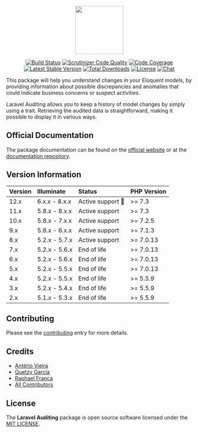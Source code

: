 <p align="center">
    <a href="http://laravel-auditing.com" target="_blank"><img width="130" src="http://www.laravel-auditing.com/assets/img/laravel-auditing-logo.png#v2"></a>
</p>

<p align="center">
    <a href="https://scrutinizer-ci.com/g/owen-it/laravel-auditing/build-status/master"><img src="https://scrutinizer-ci.com/g/owen-it/laravel-auditing/badges/build.png?b=master" alt="Build Status"></a>
    <a href="https://scrutinizer-ci.com/g/owen-it/laravel-auditing/build-status/master"><img src="https://scrutinizer-ci.com/g/owen-it/laravel-auditing/badges/quality-score.png?b=master" title="Scrutinizer Code Quality"></a>
    <a href="https://scrutinizer-ci.com/g/owen-it/laravel-auditing/build-status/master"><img src="https://scrutinizer-ci.com/g/owen-it/laravel-auditing/badges/coverage.png?b=master" alt="Code Coverage"></a>
    <a href="https://packagist.org/packages/owen-it/laravel-auditing"><img src="https://poser.pugx.org/owen-it/laravel-auditing/v/stable.svg" alt="Latest Stable Version"></a>
    <a href="https://packagist.org/packages/owen-it/laravel-auditing"><img src="https://poser.pugx.org/owen-it/laravel-auditing/d/total.svg" alt="Total Downloads"></a>
    <a href="https://packagist.org/packages/owen-it/laravel-auditing"><img src="https://poser.pugx.org/owen-it/laravel-auditing/license.svg" alt="License"></a>
    <a href="https://discord.gg/csD9ysg"><img src="https://img.shields.io/badge/chat-on%20discord-7289DA.svg" alt="Chat"></a>
</p>

This package will help you understand changes in your Eloquent models, by providing information about possible discrepancies and anomalies that could indicate business concerns or suspect activities. 

Laravel Auditing allows you to keep a history of model changes by simply using a trait. Retrieving the audited data is straightforward, making it possible to display it in various ways.

## Official Documentation
The package documentation can be found on the [official website](http://www.laravel-auditing.com) or at the [documentation repository](https://github.com/owen-it/laravel-auditing-doc/blob/master/documentation.md).

## Version Information
 Version   | Illuminate    | Status                  | PHP Version
:----------|:--------------|:------------------------|:------------
 12.x      | 6.x.x - 8.x.x | Active support :rocket: | >= 7.3|8.0
 11.x      | 5.8.x - 8.x.x | Active support          | >= 7.3
 10.x      | 5.8.x - 7.x.x | Active support          | >= 7.2.5
 9.x       | 5.8.x - 6.x.x | Active support          | >= 7.1.3
 8.x       | 5.2.x - 5.7.x | Active support          | >= 7.0.13
 7.x       | 5.2.x - 5.6.x | End of life             | >= 7.0.13
 6.x       | 5.2.x - 5.6.x | End of life             | >= 7.0.13
 5.x       | 5.2.x - 5.5.x | End of life             | >= 7.0.13
 4.x       | 5.2.x - 5.5.x | End of life             | >= 5.5.9
 3.x       | 5.2.x - 5.4.x | End of life             | >= 5.5.9
 2.x       | 5.1.x - 5.3.x | End of life             | >= 5.5.9

## Contributing
Please see the [contributing](http://laravel-auditing.com/docs/master/contributing) entry for more details.

## Credits
- [Antério Vieira](https://github.com/anteriovieira)
- [Quetzy Garcia](https://github.com/quetzyg)
- [Raphael França](https://github.com/raphaelfranca)
- [All Contributors](https://github.com/owen-it/laravel-auditing/graphs/contributors)

## License
The **Laravel Auditing** package is open source software licensed under the [MIT LICENSE](LICENSE.md).
